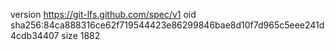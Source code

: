 version https://git-lfs.github.com/spec/v1
oid sha256:84ca888316ce62f719544423e86299846bae8d10f7d965c5eee241d4cdb34407
size 1882
